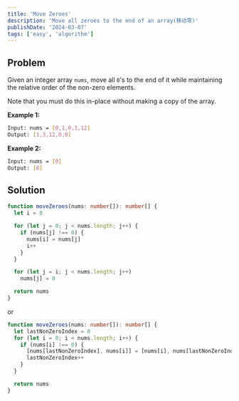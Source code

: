 ```yaml
---
title: 'Move Zeroes'
description: 'Move all zeroes to the end of an array(移动零)'
publishDate: '2024-03-07'
tags: ['easy', 'algorithm']
---
```


## Problem

Given an integer array `nums`, move all `0`'s to the end of it while maintaining the relative order of the non-zero elements.

Note that you must do this in-place without making a copy of the array.

**Example 1:**

```bash
Input: nums = [0,1,0,3,12]
Output: [1,3,12,0,0]
```

**Example 2:**

```bash
Input: nums = [0]
Output: [0]
```

## Solution

```ts
function moveZeroes(nums: number[]): number[] {
  let i = 0

  for (let j = 0; j < nums.length; j++) {
    if (nums[j] !== 0) {
      nums[i] = nums[j]
      i++
    }
  }

  for (let j = i; j < nums.length; j++)
    nums[j] = 0

  return nums
}
```

or

```ts
function moveZeroes(nums: number[]): number[] {
  let lastNonZeroIndex = 0
  for (let i = 0; i < nums.length; i++) {
    if (nums[i] !== 0) {
      [nums[lastNonZeroIndex], nums[i]] = [nums[i], nums[lastNonZeroIndex]]
      lastNonZeroIndex++
    }
  }

  return nums
}
```

